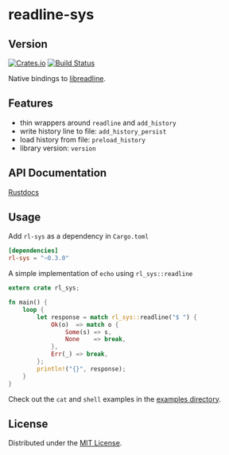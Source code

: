 # readline-sys
## Version
[![Crates.io](https://img.shields.io/crates/v/rl-sys.svg)](https://crates.io/crates/rl-sys)
[![Build
Status](https://travis-ci.org/rustyhorde/readline-sys.svg?branch=master)](https://travis-ci.org/rustyhorde/readline-sys)

Native bindings to
[libreadline](https://cnswww.cns.cwru.edu/php/chet/readline/rltop.html).

## Features
- thin wrappers around `readline` and `add_history`
- write history line to file: `add_history_persist`
- load history from file: `preload_history`
- library version: `version`

## API Documentation
[Rustdocs](https://rustyhorde.github.io/readline-sys/readline-sys/rl_sys/index.html)

## Usage
Add `rl-sys` as a dependency in `Cargo.toml`

```toml
[dependencies]
rl-sys = "~0.3.0"
```

A simple implementation of `echo` using `rl_sys::readline`
```rust
extern crate rl_sys;

fn main() {
    loop {
        let response = match rl_sys::readline("$ ") {
            Ok(o)  => match o {
                Some(s) => s,
                None    => break,
            },
            Err(_) => break,
        };
        println!("{}", response);
    }
}
```

Check out the `cat` and `shell` examples in the [examples directory](examples).

## License
Distributed under the [MIT License](LICENSE).
